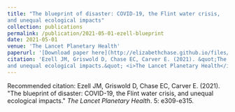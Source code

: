 ```yaml
---
title: "The blueprint of disaster: COVID-19, the Flint water crisis,
and unequal ecological impacts"
collection: publications
permalink: /publication/2021-05-01-ezell-blueprint
date: 2021-05-01
venue: 'The Lancet Planetary Health'
paperurl: '[Download paper here](http://elizabethchase.github.io/files/ezell2021_blueprint.pdf)'
citation: 'Ezell JM, Griswold D, Chase EC, Carver E. (2021). &quot;The blueprint of disaster: COVID-19, the Flint water crisis,
and unequal ecological impacts.&quot; <i>The Lancet Planetary Health</i>. 5: e309-e315.'
---
```


Recommended citation: Ezell JM, Griswold D, Chase EC, Carver E. (2021). &quot;The blueprint of disaster: COVID-19, the Flint water crisis,
and unequal ecological impacts.&quot; <i>The Lancet Planetary Health</i>. 5: e309-e315.
